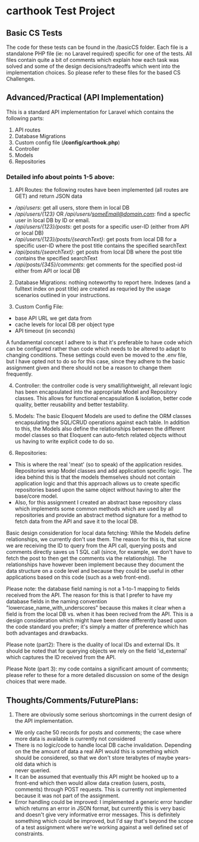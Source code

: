 # carthook Test Project

## Basic CS Tests

The code for these tests can be found in the /basicCS folder. Each file is a standalone 
PHP file (ie: no Laravel required) specific for one of the tests. All files contain quite 
a bit of comments which explain how each task was solved and some of the design 
decisions/tradeoffs which went into the implementation choices. So please refer to these 
files for the based CS Challenges.

## Advanced/Practical (API Implementation)

This is a standard API implementation for Laravel which contains the following
parts: 
  1) API routes
  2) Database Migrations
  3) Custom config file (**/config/carthook.php**)
  4) Controller
  5) Models
  6) Repositories
  

### Detailed info about points 1-5 above: 

1) API Routes: the following routes have been implemented (all routes are GET) and return JSON data
  - */api/users*: get all users, store them in local DB
  - */api/users/{123}* OR */api/users/someEmail@domain.com*: find a specfic user in local DB by ID or email.
  - */api/users/{123}/posts*: get posts for a specific user-ID (either from API or local DB)
  - */api/users/{123}/posts/{searchText}*: get posts from local DB for a specific user-ID where the post title contains the specified searchText
  - */api/posts/{searchText}*: get posts from local DB where the post title contains the specified searchText
  - */api/posts/{345}/comments*: get comments for the specified post-id either from API or local DB
  
2) Database Migrations: nothing noteworthy to report here. Indexes (and a fulltext index on post title) are created as requried by the usage scenarios outlined in your instructions.

3) Custom Config File: 
  - base API URL we get data from 
  - cache levels for local DB per object type
  - API timeout (in seconds)
  
A fundamental concept I adhere to is that it's preferable to have code which can be configured rather than code 
which needs to be altered to adapt to changing conditions. These settings could even be moved to the .env file, 
but I have opted not to do so for this case, since they adhere to the basic assignment given and there should not 
be a reason to change them frequently.
  
4) Controller: the controller code is very small/lightweight, all relevant logic has been encapsulated into the appropriate 
Model and Repository classes. This allows for functional encapsulation & isolation, better code quality, better 
reusability and better testability. 

5) Models: The basic Eloquent Models are used to define the ORM classes encapsulating the SQL/CRUD operations against 
each table. In addition to this, the Models also define the relationships between the different model classes so 
that Eloquent can auto-fetch related objects without us having to write explicit code to do so. 

6) Repositories: 
  - This is where the real 'meat' (so to speak) of the application resides. Repositories wrap 
    Model classes and add application specific logic. The idea behind this is that the models themselves 
    should not contain application logic and that this approach allows us to create specific repositories
    based upon the same object without having to alter the base/core model. 
  - Also, for this assignment I created an abstract base repository class which implements some common 
    methods which are used by all repositories and provide an abstract method signature for a method 
    to fetch data from the API and save it to the local DB.
    
Basic design consideration for local data fetching: While the Models define relationships, we currently 
don't use them. The reason for this is, that sicne we are receiving the ID to query from the API call, 
querying posts and comments directly saves us 1 SQL call (since, for example, we don't have to fetch the 
post to then get the comments via the relationship). The relationships have however been implement because 
they document the data structure on a code level and because they could be useful in other applications 
based on this code (such as a web front-end).

Please note: the database field naming is not a 1-to-1 mapping to fields received from the API. The reason 
for this is that I prefer to have my database fields in the naming convention "lowercase_name_with_underscores"
because this makes it clear when a field is from the local DB vs. when it has been recived from the API. This 
is a design consideration which might have been done differently based upon the code standard you prefer; it's 
simply a matter of preference which has both advantages and drawbacks. 

Please note (part2): There is the duality of local IDs and external IDs. It should be noted that for querying objects 
we rely on the field 'id_external' which captures the ID received from the API. 

Please Note (part 3): my code contains a significant amount of comments; please refer to these for a more 
detailed discussion on some of the design choices that were made. 

## Thoughts/Comments/FuturePlans: 

1) There are obviously some serious shortcomings in the current design of the API implementation. 

  - We only cache 50 records for posts and comments; the case where more data is available is currently not considered
  - There is no logic/code to handle local DB cache invalidation. Depending on the the amount of data a real API would 
    this is something which should be considered, so that we don't store terabytes of maybe years-old data which is  
    never queried.
  - It can be assumed that eventually this API might be hooked up to a front-end which then would allow data creation
    (users, posts, comments) through POST requests. This is currently not implemented because it was not part of the 
    assignment. 
  - Error handling could be improved: I implemented a generic error handler which returns an error in JSON format, 
    but currently this is very basic and doesn't give very informative error messages. This is definitely something 
    which could be improved, but I'd say that's beyond the scope of a test assignment where we're working against 
    a well defined set of constraints.
    
